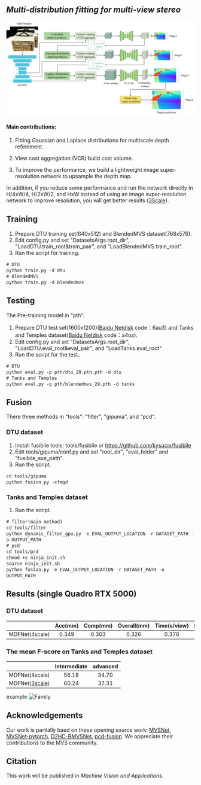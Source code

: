 ## _Multi-distribution fitting for multi-view stereo_
![network_4scales](imgs/network_4scales.jpg )

#### Main contributions: 
1. Fitting Gaussian and Laplace distributions for multiscale depth refinement.


2. View cost aggregation (VCR) build cost volume.


3. To improve the performance, we build a lightweight
image super-resolution network to upsample the depth map.

In addition, if you reduce some performance and run the network directly in H/4xW/4, H/2xW/2, and HxW instead of using an image super-resolution network to improve resolution, you will get better results ([3Scale](https://github.com/ZonghuaYu/MDF-Net_3Scales)).



## Training

1. Prepare DTU training set(640x512) and BlendedMVS dataset(768x576).
1. Edit config.py and set "DatasetsArgs.root_dir", "LoadDTU.train_root&train_pair", and "LoadBlendedMVS.train_root".
2. Run the script for training.

```
# DTU
python train.py -d dtu 
# BlendedMVS
python train.py -d blendedmvs
```

## Testing

The Pre-training model in "pth". 

1. Prepare DTU test set(1600x1200)([Baidu Netdisk](https://pan.baidu.com/s/15hZZ3eY2bSZnae5M079gIQ 
) code：6au3) and Tanks and Temples dataset([Baidu Netdisk](https://pan.baidu.com/s/1pAcLFXwi_FGxQUM47JjIMw 
   ) code：a4oz).
2. Edit config.py and set "DatasetsArgs.root_dir", "LoadDTU.eval_root&eval_pair", and "LoadTanks.eval_root"
3. Run the script for the test.

```
# DTU
python eval.py -p pth/dtu_29.pth.pth -d dtu
# Tanks and Temples
python eval.py -p pth/blendedmvs_29.pth -d tanks

```


## Fusion

There three methods in "tools": "filter", "gipuma", and "pcd".

### DTU dataset 

1. Install fusibile tools: tools/fusibile or https://github.com/kysucix/fusibile
2. Edit tools/gipuma/conf.py and set "root_dir", "eval_folder" and "fusibile_exe_path".
3. Run the script.

```
cd tools/gipuma
python fusion.py -cfmgd
```

### Tanks and Temples dataset

1. Run the script.

```
# filter(main method)
cd tools/filter
python dynamic_filter_gpu.py -e EVAL_OUTPUT_LOCATION -r DATASET_PATH -o OUTPUT_PATH 
# pcd
cd tools/pcd
chmod +x ninja_init.sh
source ninja_init.sh
python fusion.py -e EVAL_OUTPUT_LOCATION -r DATASET_PATH -o OUTPUT_PATH 
```

## Results (single Quadro RTX 5000)

### DTU dataset
|                       |  Acc(mm)   |  Comp(mm)  | Overall(mm) | Time(s/view) | Memory(M) |
|:---------------------:|:----------:|:----------:|:-----------:|:------------:|:----------:|
|      MDFNet(4scale)   |    0.349   |    0.303   |    0.326    |    0.376    |   4396     |

### The mean F-score on Tanks and Temples dataset
|                       | intermediate | advanced | 
|:---------------------:|:-----------:|:---------:|
|     MDFNet(4scale)    |    56.18    |    34.70  |  
|     MDFNet([3scale](https://github.com/ZonghuaYu/MDF-Net_3Scales))    |    60.24    |    37.31  |  

example
![Family](imgs/Family.gif "Family")

## Acknowledgements

Our work is partially baed on these opening source work: [MVSNet](https://github.com/YoYo000/MVSNet), [MVSNet-pytorch](https://github.com/xy-guo/MVSNet_pytorch), [D2HC-RMVSNet](https://github.com/yhw-yhw/D2HC-RMVSNet), [pcd-fusion](https://github.com/jzhangbs/pcd-fusion).
We appreciate their contributions to the MVS community.


## Citation

This work will be published in _Machine Vision and Applications_.


<!-- If you find our code or paper helps, please cite:

```
@
```
-->
